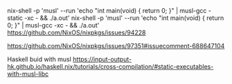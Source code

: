 

nix-shell -p 'musl' --run 'echo "int main(void) { return 0; }" | musl-gcc -static -xc - && ./a.out'
nix-shell -p 'musl' --run 'echo "int main(void) { return 0; }" | musl-gcc -xc - && ./a.out'
https://github.com/NixOS/nixpkgs/issues/94228

https://github.com/NixOS/nixpkgs/issues/97351#issuecomment-688647104


Haskell buid with musl
https://input-output-hk.github.io/haskell.nix/tutorials/cross-compilation/#static-executables-with-musl-libc
